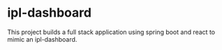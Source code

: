 # ipl-dashboard
This project builds a full stack application using spring boot and react to mimic an ipl-dashboard.
